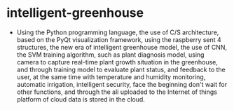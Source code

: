 # intelligent-greenhouse
* Using the Python programming language, the use of C/S architecture, based on the PyQt visualization framework, using the raspberry sent 4 structures, the new era of intelligent greenhouse model, the use of CNN, the SVM training algorithm, such as plant diagnosis model, using camera to capture real-time plant growth situation in the greenhouse, and through training model to evaluate plant status, and feedback to the user, at the same time with temperature and humidity monitoring, automatic irrigation, intelligent security, face the beginning don't wait for other functions, and through the ali uploaded to the Internet of things platform of cloud data is stored in the cloud.

